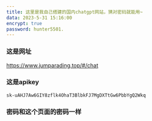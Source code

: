 ```yaml
---
title: 这里是我自己搭建的国内chatgpt网站，猜对密码就能用~
data: 2023-5-31 15:16:00
encrypt: true
password: hunter5501.
---
```


### 这是网址

https://www.jumparading.top/#/chat

### 这是apikey
```sc
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
```

### 密码和这个页面的密码一样


